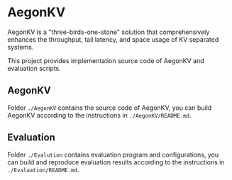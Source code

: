 # AegonKV
AegonKV is a "three-birds-one-stone" solution that comprehensively enhances the throughput, tail latency, and space usage of KV separated systems. 

This project provides implementation source code of AegonKV and evaluation scripts. 

## AegonKV
Folder `./AegonKV` contains the source code of AegonKV, you can build AegonKV according to the instructions in `./AegonKV/README.md`.

## Evaluation
Folder `./Evalution` contains evaluation program and configurations, you can build and reproduce evaluation results according to the instructions in `./Evaluation/README.md`.
